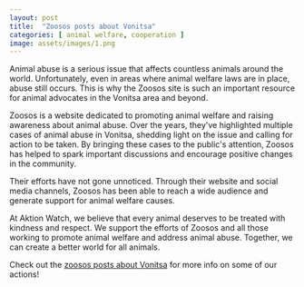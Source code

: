 ```yaml
---
layout: post
title:  "Zoosos posts about Vonitsa"
categories: [ animal welfare, cooperation ]
image: assets/images/1.png
---
```

Animal abuse is a serious issue that affects countless animals around the world. Unfortunately, even in areas where animal welfare laws are in place, abuse still occurs. This is why the Zoosos site is such an important resource for animal advocates in the Vonitsa area and beyond.

Zoosos is a website dedicated to promoting animal welfare and raising awareness about animal abuse. Over the years, they've highlighted multiple cases of animal abuse in Vonitsa, shedding light on the issue and calling for action to be taken. By bringing these cases to the public's attention, Zoosos has helped to spark important discussions and encourage positive changes in the community.

Their efforts have not gone unnoticed. Through their website and social media channels, Zoosos has been able to reach a wide audience and generate support for animal welfare causes.

At Aktion Watch, we believe that every animal deserves to be treated with kindness and respect. We support the efforts of Zoosos and all those working to promote animal welfare and address animal abuse. Together, we can create a better world for all animals.

Check out the [zoosos posts about Vonitsa][zoosos-posts] for more info on  some of our actions!

[zoosos-posts]: https://www.zoosos.gr/etiketa/bonitsa-aitoloakarnanias/#axzz7x6TiiS77
